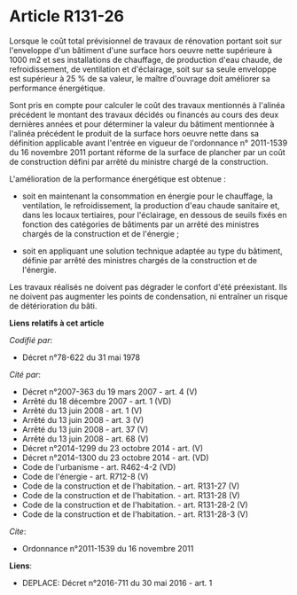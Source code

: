 # Article R131-26

Lorsque le coût total prévisionnel de travaux de rénovation portant soit sur l'enveloppe d'un bâtiment d'une surface hors
oeuvre nette supérieure à 1000 m2 et ses installations de chauffage, de production d'eau chaude, de refroidissement, de
ventilation et d'éclairage, soit sur sa seule enveloppe est supérieur à 25 % de sa valeur, le maître d'ouvrage doit améliorer
sa performance énergétique. 

Sont pris en compte pour calculer le coût des travaux mentionnés à l'alinéa précédent le montant des travaux décidés ou
financés au cours des deux dernières années et pour déterminer la valeur du bâtiment mentionnée à l'alinéa précédent le
produit de la surface hors oeuvre nette dans sa définition applicable avant l'entrée en vigueur de l'ordonnance n° 2011-1539
du 16 novembre 2011 portant réforme de la surface de plancher par un coût de construction défini par arrêté du ministre
chargé de la construction. 

L'amélioration de la performance énergétique est obtenue :

- soit en maintenant la consommation en énergie pour le chauffage, la ventilation, le refroidissement, la production d'eau
chaude sanitaire et, dans les locaux tertiaires, pour l'éclairage, en dessous de seuils fixés en fonction des catégories de
bâtiments par un arrêté des ministres chargés de la construction et de l'énergie ;

- soit en appliquant une solution technique adaptée au type du bâtiment, définie par arrêté des ministres chargés de la
construction et de l'énergie. 

Les travaux réalisés ne doivent pas dégrader le confort d'été préexistant. Ils ne doivent pas augmenter les points de
condensation, ni entraîner un risque de détérioration du bâti.

**Liens relatifs à cet article**

_Codifié par_:

  - Décret n°78-622 du 31 mai 1978

_Cité par_:

  - Décret n°2007-363 du 19 mars 2007 - art. 4 (V)
  - Arrêté du 18 décembre 2007 - art. 1 (VD)
  - Arrêté du 13 juin 2008 - art. 1 (V)
  - Arrêté du 13 juin 2008 - art. 3 (V)
  - Arrêté du 13 juin 2008 - art. 37 (V)
  - Arrêté du 13 juin 2008 - art. 68 (V)
  - Décret n°2014-1299 du 23 octobre 2014 - art. (V)
  - Décret n°2014-1300 du 23 octobre 2014 - art. (VD)
  - Code de l'urbanisme - art. R462-4-2 (VD)
  - Code de l'énergie - art. R712-8 (V)
  - Code de la construction et de l'habitation. - art. R131-27 (V)
  - Code de la construction et de l'habitation. - art. R131-28 (V)
  - Code de la construction et de l'habitation. - art. R131-28-2 (V)
  - Code de la construction et de l'habitation. - art. R131-28-3 (V)

_Cite_:

  - Ordonnance n°2011-1539 du 16 novembre 2011

**Liens**:

  - DEPLACE: Décret n°2016-711 du 30 mai 2016 - art. 1
